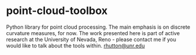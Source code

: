 # point-cloud-toolbox
Python library for point cloud processing. The main emphasis is on discrete curvature measures, for now. 
The work presented here is part of active research at the University of Nevada, Reno - please contact me if you would like to talk about the tools within.
rhutton@unr.edu
